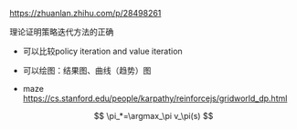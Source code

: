 
https://zhuanlan.zhihu.com/p/28498261

理论证明策略迭代方法的正确

- 可以比较policy iteration and value iteration
- 可以绘图：结果图、曲线（趋势）图

- maze  https://cs.stanford.edu/people/karpathy/reinforcejs/gridworld_dp.html

$$
\pi_*=\argmax_\pi v_\pi(s)
$$


